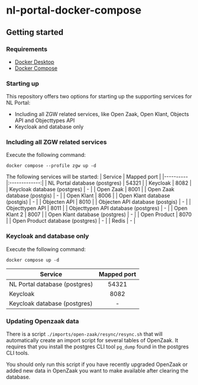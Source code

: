 # nl-portal-docker-compose
## Getting started
### Requirements
- [Docker Desktop](https://docs.docker.com/desktop/install/)
- [Docker Compose](https://docs.docker.com/compose/install/)

### Starting up
This repository offers two options for starting up the supporting services for NL Portal:
- Including all ZGW related services, like Open Zaak, Open Klant, Objects API and Objecttypes API
- Keycloak and database only

### Including all ZGW related services
Execute the following command:
```shell
docker compose --profile zgw up -d
```

The following services will be started:
| Service   |      Mapped port      |
|----------|:-------------:|
| NL Portal database (postgres) |  54321         |
| Keycloak |  8082         |
| Keycloak database (postgres) |    -   |
| Open Zaak | 8001 |
| Open Zaak database (postgis) | - |
| Open Klant | 8006 |
| Open Klant database (postgis) | - |
| Objecten API | 8010 |
| Objecten API database (postgis) | - |
| Objecttypen API | 8011 |
| Objecttypen API database (postgres) | - |
| Open Klant 2 | 8007 |
| Open Klant database (postgres) | - |
| Open Product | 8070 |
| Open Product database (postgres) | - |
| Redis | - |

### Keycloak and database only
Execute the following command: 
```shell
docker compose up -d
```
| Service   |      Mapped port      |
|----------|:-------------:|
| NL Portal database (postgres) |  54321         |
| Keycloak |  8082         |
| Keycloak database (postgres) |    -   |

### Updating Openzaak data

There is a script `./imports/open-zaak/resync/resync.sh` that will automatically create an import script for several tables of 
OpenZaak. It requires that you install the postgres CLI tool `pg_dump` found in the postgres CLI tools. 

You should only run this script if you have recently upgraded OpenZaak or added new data in OpenZaak you want to make available 
after clearing the database.
